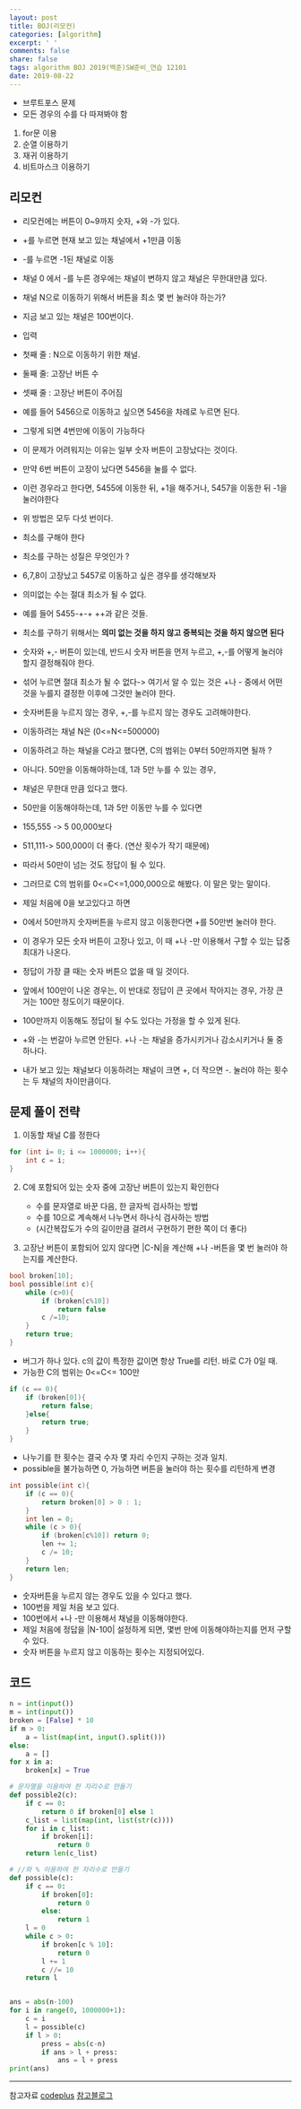 ```yaml
---
layout: post
title: BOJ(리모컨)
categories: [algorithm]
excerpt: ' '
comments: false
share: false
tags: algorithm BOJ 2019(백준)SW준비_연습 12101
date: 2019-08-22
---
```


- 브루트포스 문제
- 모든 경우의 수를 다 따져봐야 함

1. for문 이용
2. 순열 이용하기
3. 재귀 이용하기
4. 비트마스크 이용하기

## 리모컨

- 리모컨에는 버튼이 0~9까지 숫자, +와 -가 있다.
- +를 누르면 현재 보고 있는 채널에서 +1만큼 이동
- -를 누르면 -1된 채널로 이동
- 채널 0 에서 -를 누른 경우에는 채널이 변하지 않고 채널은 무한대만큼 있다.
- 채널 N으로 이동하기 위해서 버튼을 최소 몇 번 눌러야 하는가?
- 지금 보고 있는 채널은 100번이다.

- 입력
- 첫째 줄 : N으로 이동하기 위한 채널.
- 둘째 줄: 고장난 버튼 수
- 셋째 줄 : 고장난 버튼이 주어짐

- 예를 들어 5456으로 이동하고 싶으면 5456을 차례로 누르면 된다.
- 그렇게 되면 4번만에 이동이 가능하다

- 이 문제가 어려워지는 이유는 일부 숫자 버튼이 고장났다는 것이다.
- 만약 6번 버튼이 고장이 났다면 5456을 눌를 수 없다.
- 이런 경우라고 한다면, 5455에 이동한 뒤, +1을 해주거나, 5457을 이동한 뒤 -1을 눌러야한다
- 위 방법은 모두 다섯 번이다.
- 최소를 구해야 한다

* 최소를 구하는 성질은 무엇인가 ?
* 6,7,8이 고장났고 5457로 이동하고 싶은 경우를 생각해보자
* 의미없는 수는 절대 최소가 될 수 없다.
* 예를 들어 5455-+-+ ++과 같은 것들.

* 최소를 구하기 위해서는 **의미 없는 것을 하지 않고 중복되는 것을 하지 않으면 된다**
* 숫자와 +,- 버튼이 있는데, 반드시 숫자 버튼을 먼저 누르고, +,-를 어떻게 눌러야 할지 결정해줘야 한다.
* 섞어 누르면 절대 최소가 될 수 없다-> 여기서 알 수 있는 것은 +나 - 중에서 어떤 것을 누를지 결정한 이후에 그것만 눌러야 한다.
* 숫자버튼을 누르지 않는 경우, +,-를 누르지 않는 경우도 고려해야한다.

* 이동하려는 채널 N은 (0<=N<=500000)
* 이동하려고 하는 채널을 C라고 했다면, C의 범위는 0부터 50만까지면 될까 ?
* 아니다. 50만을 이동해야하는데, 1과 5만 누를 수 있는 경우,
* 채널은 무한대 만큼 있다고 했다.
* 50만을 이동해야하는데, 1과 5만 이동만 누를 수 있다면
* 155,555 -> 5 00,000보다
* 511,111-> 500,000이 더 좋다. (연산 횟수가 작기 때문에)
* 따라서 50만이 넘는 것도 정답이 될 수 있다.
* 그러므로 C의 범위를 0<=C<=1,000,000으로 해봤다. 이 말은 맞는 말이다.
* 제일 처음에 0을 보고있다고 하면
* 0에서 50만까지 숫자버튼을 누르지 않고 이동한다면 +를 50만번 눌러야 한다.
* 이 경우가 모든 숫자 버튼이 고장나 있고, 이 때 +나 -만 이용해서 구할 수 있는 답중 최대가 나온다.

- 정답이 가장 클 때는 숫자 버튼으 없을 때 일 것이다.
- 앞에서 100만이 나온 경우는, 이 반대로 정답이 큰 곳에서 작아지는 경우, 가장 큰 거는 100만 정도이기 때문이다.
- 100만까지 이동해도 정답이 될 수도 있다는 가정을 할 수 있게 된다.

- +와 -는 번갈아 누르면 안된다. +나 -는 채널을 증가시키거나 감소시키거나 둘 중 하나다.
- 내가 보고 있는 채널보다 이동하려는 채널이 크면 +, 더 작으면 -. 눌러야 하는 횟수는 두 채널의 차이만큼이다.

## 문제 풀이 전략

1. 이동할 채널 C를 정한다

```c
for (int i= 0; i <= 1000000; i++){
    int c = i;
}
```

2. C에 포함되어 있는 숫자 중에 고장난 버튼이 있는지 확인한다

   - 수를 문자열로 바꾼 다음, 한 글자씩 검사하는 방법
   - 수를 10으로 계속해서 나누면서 하나식 검사하는 방법
   - (시간복잡도가 수의 길이만큼 걸려서 구현하기 편한 쪽이 더 좋다)

3. 고장난 버튼이 포함되어 있지 않다면 |C-N|을 계산해 +나 -버튼을 몇 번 눌러야 하는지를 계산한다.

```c
bool broken[10];
bool possible(int c){
    while (c>0){
        if (broken[c%10])
            return false
        c /=10;
    }
    return true;
}
```

- 버그가 하나 있다. c의 값이 특정한 값이면 항상 True를 리턴. 바로 C가 0일 때.
- 가능한 C의 범위는 0<=C<= 100만

```c
if (c == 0){
    if (broken[0]){
        return false;
    }else{
        return true;
    }
}
```

- 나누기를 한 횟수는 결국 수자 몇 자리 수인지 구하는 것과 일치.
- possible을 불가능하면 0, 가능하면 버튼을 눌러야 하는 횟수를 리턴하게 변경

```c
int possible(int c){
    if (c == 0){
        return broken[0] > 0 : 1;
    }
    int len = 0;
    while (c > 0){
        if (broken[c%10]) return 0;
        len += 1;
        c /= 10;
    }
    return len;
}
```

- 숫자버튼을 누르지 않는 경우도 있을 수 있다고 했다.
- 100번을 제일 처음 보고 있다.
- 100번에서 +나 -만 이용해서 채널을 이동해야한다.
- 제일 처음에 정답을 |N-100| 설정하게 되면, 몇번 만에 이동해야하는지를 먼저 구할 수 있다.
- 숫자 버튼을 누르지 않고 이동하는 횟수는 지정되어있다.

## 코드

```python
n = int(input())
m = int(input())
broken = [False] * 10
if m > 0:
    a = list(map(int, input().split()))
else:
    a = []
for x in a:
    broken[x] = True

# 문자열을 이용하여 한 자리수로 만들기
def possible2(c):
    if c == 0:
        return 0 if broken[0] else 1
    c_list = list(map(int, list(str(c))))
    for i in c_list:
        if broken[i]:
            return 0
    return len(c_list)

# //와 % 이용하여 한 자리수로 만들기
def possible(c):
    if c == 0:
        if broken[0]:
            return 0
        else:
            return 1
    l = 0
    while c > 0:
        if broken[c % 10]:
            return 0
        l += 1
        c //= 10
    return l


ans = abs(n-100)
for i in range(0, 1000000+1):
    c = i
    l = possible(c)
    if l > 0:
        press = abs(c-n)
        if ans > l + press:
            ans = l + press
print(ans)

```

---

참고자료
[codeplus](https://code.plus/course/33)
[참고블로그](https://blog.naver.com/0923alswl/221411649902)
